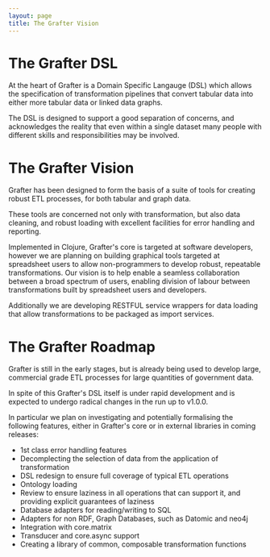 ```yaml
---
layout: page
title: The Grafter Vision
---
```


# The Grafter DSL

At the heart of Grafter is a Domain Specific Langauge (DSL) which
allows the specification of transformation pipelines that convert
tabular data into either more tabular data or linked data graphs.

The DSL is designed to support a good separation of concerns, and
acknowledges the reality that even within a single dataset many people
with different skills and responsibilities may be involved.

# The Grafter Vision

Grafter has been designed to form the basis of a suite of tools for
creating robust ETL processes, for both tabular and graph data.

These tools are concerned not only with transformation, but also data
cleaning, and robust loading with excellent facilities for error
handling and reporting.

Implemented in Clojure, Grafter's core is targeted at software
developers, however we are planning on building graphical tools
targeted at spreadsheet users to allow non-programmers to develop
robust, repeatable transformations.  Our vision is to help enable a
seamless collaboration between a broad spectrum of users, enabling
division of labour between transformations built by spreadsheet users
and developers.

Additionally we are developing RESTFUL service wrappers for data
loading that allow transformations to be packaged as import services.

# The Grafter Roadmap

Grafter is still in the early stages, but is already being used to
develop large, commercial grade ETL processes for large quantities of
government data.

In spite of this Grafter's DSL itself is under rapid development and
is expected to undergo radical changes in the run up to v1.0.0.

In particular we plan on investigating and potentially formalising the
following features, either in Grafter's core or in external libraries
in coming releases:

- 1st class error handling features
- Decomplecting the selection of data from the application of transformation
- DSL redesign to ensure full coverage of typical ETL operations
- Ontology loading
- Review to ensure laziness in all operations that can support it, and
  providing explicit guarantees of laziness
- Database adapters for reading/writing to SQL
- Adapters for non RDF, Graph Databases, such as Datomic and neo4j
- Integration with core.matrix
- Transducer and core.async support
- Creating a library of common, composable transformation functions
